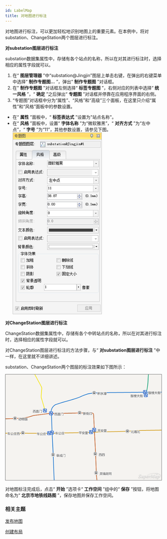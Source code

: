 ```yaml
---
id: LabelMap
title: 对地图进行标注
---
```

对地图进行标注，可以更加轻松地识别地图上的重要元素。在本例中，将对substation、ChangeStation两个图层进行标注。

**对substation图层进行标注**

substation数据集属性中，存储有各个站点的名称，所以在对其进行标注时，选择相应的属性字段就可以。

1. 在“ **图层管理器** ”中“substation@Jingjin”图层上单击右键，在弹出的右键菜单中选择“ **制作专题图...** ”，弹出“ **制作专题图** ”对话框。
2. 在" **制作专题图** "对话框左侧选择“ **标签专题图** ”，右侧对应的列表中选择“ **统一风格** ”，“ **确定** ”之后弹出“ **专题图** ”对话框并停靠在应用程序界面的右侧。
3. “专题图”对话框中分为“属性”、“风格”和“高级”三个面板，在这里只介绍“属性”和“风格”面板中的参数设置。
* 在“ **属性** ”面板中，“ **标签表达式** ”设置为"站点名称"。
* 在“ **风格** ”面板中，设置“ **字体名称** ”为“微软雅黑”，“ **对齐方式** ”为“左中点”，“ **字号** ”为“11”，其他参数设置，请参见下图。
![](img/lablemap.png)  


**对ChangeStation图层进行标注**

ChangeStation数据集属性中，存储有各个中转站点的名称，所以在对其进行标注时，选择相应的属性字段就可以。

对ChangeStation图层进行标注的方法步骤，与“ **对substation图层进行标注** ”中一样，在这里就不详细讲述。

substation、ChangeStation两个图层的标注效果如下图所示：

![](img/lablemap_1.png)  


对地图标注完成后，点击“ **开始** ”选项卡“ **工作空间** ”组中的“ **保存** ”按钮，将地图命名为“ **北京市地铁线路图**
”，保存地图并保存工作空间。

###  相关主题

 [发布地图](ShareAWebMap)

 [创建布局](MakeALayout)


